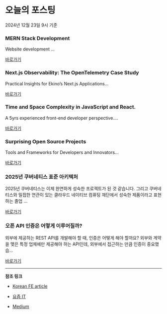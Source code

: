 # 오늘의 포스팅 
2024년 12월 23일 9시 기준 

### MERN Stack Development 

 Website development ... 

 [바로가기](https://medium.com/m/signin?actionUrl=https%3A%2F%2Fmedium.com%2F_%2Fbookmark%2Fp%2F99b9bacfd41e&operation=register&redirect=https%3A%2F%2Fmedium.com%2F%40farahhaq1974%2Fmern-stack-development-99b9bacfd41e&source=---recommended_stories---reactjs---0-84----------------bookmark_preview----934da0e8_796b_4d31_9c86_0f9e9f2cfe7c-------) 

### Next.js Observability: The OpenTelemetry Case Study 

 Practical Insights for Ekino’s Next.js Applications... 

 [바로가기](https://medium.com/m/signin?actionUrl=https%3A%2F%2Fmedium.com%2F_%2Fbookmark%2Fp%2F92a687a69a3d&operation=register&redirect=https%3A%2F%2Fmedium.com%2Fekino-france%2Fnext-js-observability-the-opentelemetry-case-study-92a687a69a3d&source=---recommended_stories---nextjs---0-84----------------bookmark_preview----eff472c2_46ff_4055_bafe_6c8c021393cb-------) 

### Time and Space Complexity in JavaScript and React. 

  A 5yrs experienced front-end developer perspective.... 

 [바로가기](https://medium.com/m/signin?actionUrl=https%3A%2F%2Fmedium.com%2F_%2Fbookmark%2Fp%2F8432518859e4&operation=register&redirect=https%3A%2F%2Fmedium.com%2F%40pragatheespragi98%2Fas-a-front-end-developer-with-over-five-years-of-experience-ive-come-to-appreciate-the-importance-8432518859e4&source=---recommended_stories---front_end_development---0-84----------------bookmark_preview----86507737_8820_4fce_a788_3c5faf6249a3-------) 

### Surprising Open Source Projects 

 Tools and Frameworks for Developers and Innovators... 

 [바로가기](https://medium.com/m/signin?actionUrl=https%3A%2F%2Fmedium.com%2F_%2Fbookmark%2Fp%2Fa497d7b5ce1d&operation=register&redirect=https%3A%2F%2Fmedium.com%2Fsourcescribes%2Fsurprising-open-source-projects-a497d7b5ce1d&source=---recommended_stories---react---0-84----------------bookmark_preview----cd8c081d_26e8_48b9_821f_d230ce712ff7-------) 

### 2025년 쿠버네티스 표준 아키텍처 

 2025년 쿠버네티스는 이제 완연하게 성숙한 프로젝트가 된 것 같습니다. 그리고 쿠버네티스와 밀접한 연관이 있는 클라우드 네이티브 컴퓨팅 재단에서 성숙한 제품이라고 표현하는 졸업 ... 

 [바로가기](https://yozm.wishket.com/magazine/detail/2900/) 

### 오픈 API 인증은 어떻게 이루어질까? 

 외부에 제공하는 REST API를 개발해야 할 때, 인증은 어떻게 해야 할까요? 외부와 계약을 맺은 특정 업체에만 제공해야 하는 API인데, 외부에서 접근하는 만큼 인증이 중요했습... 

 [바로가기](https://yozm.wishket.com/magazine/detail/2897/) 

---

**참조 링크**

- [Korean FE article](https://kofearticle.substack.com) 

- [요즘 IT](https://yozm.wishket.com/magazine) 

- [Medium](https://medium.com) 

